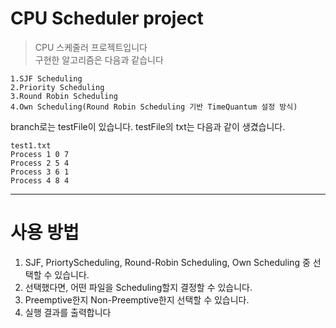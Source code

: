 # CPU Scheduler project

>CPU 스케줄러 프로젝트입니다  
>구현한 알고리즘은 다음과 같습니다  

```
1.SJF Scheduling  
2.Priority Scheduling  
3.Round Robin Scheduling  
4.Own Scheduling(Round Robin Scheduling 기반 TimeQuantum 설정 방식)  
```


branch로는 testFile이 있습니다. testFile의 txt는 다음과 같이 생겼습니다.

```
test1.txt
Process 1 0 7
Process 2 5 4 
Process 3 6 1 
Process 4 8 4
```  
---
  
    
    
    
# 사용 방법

1. SJF, PriortyScheduling, Round-Robin Scheduling, Own Scheduling 중 선택할 수 있습니다.
2. 선택했다면, 어떤 파일을 Scheduling할지 결정할 수 있습니다.    
3. Preemptive한지 Non-Preemptive한지 선택할 수 있습니다.  
4. 실행 결과를 출력합니다   








